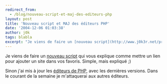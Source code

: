 ```yaml
---
redirect_from:
  - /blog/nouveau-script-et-maj-des-editeurs-php
layout: post
title: 'Nouveau script et MAJ des éditeurs PHP'
date: '2004-12-06 01:03:38'
author: j0k
tags: blabla
excerpt: "Je viens de faire un [nouveau script](http://www.j0k3r.net/programmation-Mettre-en-favoris-html-num-17.html) qui vous explique comme mettre un lien pour ajouter un site dans vos favoris.   Simple, mais expliqué ;)  \n  \nSinon j'ai mis à jour les [éditeurs de PHP](http://www.j0k3r.net/programmation-Telechargement-_-Editeur...-php-num-18.html),      …"
---
```


Je viens de faire un [nouveau script](http://www.j0k3r.net/programmation-Mettre-en-favoris-html-num-17.html) qui vous explique comme mettre un lien pour ajouter un site dans vos favoris.   Simple, mais expliqué ;)

Sinon j'ai mis à jour les [éditeurs de PHP](http://www.j0k3r.net/programmation-Telechargement-_-Editeur...-php-num-18.html), avec les dernières versions.   Dans le courant de la semaine je m'attaquerai aux autres éditeurs.
